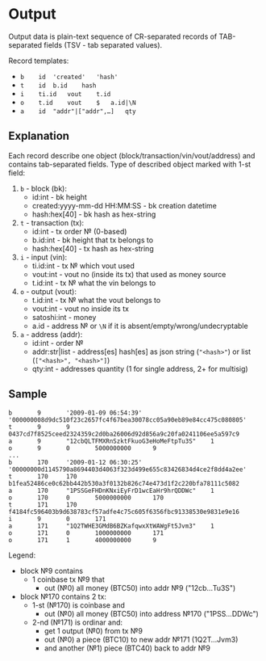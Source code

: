 # Output

Output data is plain-text sequence of CR-separated records of TAB-separated fields (TSV - tab separated values).  

Record templates:

- `b	id	'created'	'hash'`
- `t	id	b.id	hash`
- `i	ti.id	vout	t.id`
- `o	t.id	vout	$	a.id|\N`
- `a	id	"addr"|["addr",…]	qty`

## Explanation

Each record describe one object (block/transaction/vin/vout/address) and
contains tab-separated fields.
Type of described object marked with 1-st field:

1. `b` - block (bk):
   - id:int - bk height
   - created:yyyy-mm-dd HH\:MM\:SS - bk creation datetime
   - hash:hex[40] - bk hash as hex-string
1. `t` - transaction (tx):
   - id:int - tx order № (0-based)
   - b.id:int - bk height that tx belongs to
   - hash:hex[40] - tx hash as hex-string
1. `i` - input (vin):
   - ti.id:int - tx № which vout used
   - vout:int - vout no (inside its tx) that used as money source
   - t.id:int - tx № what the vin belongs to
1. `o` - output (vout):
   - t.id:int - tx № what the vout belongs to
   - vout:int - vout no inside its tx
   - satoshi:int - money
   - a.id - address № or `\N` if it is absent/empty/wrong/undecryptable
1. `a` - address (addr):
   - id:int - order №
   - addr:str|list - address[es] hash[es] as json string (`"<hash>"`) or list (`["<hash>", "<hash>"]`)
   - qty:int - addresses quantity (1 for single address, 2+ for multisig)

## Sample

```
b       9       '2009-01-09 06:54:39'   '000000008d9dc510f23c2657fc4f67bea30078cc05a90eb89e84cc475c080805'
t       9       9       0437cd7f8525ceed2324359c2d0ba26006d92d856a9c20fa0241106ee5a597c9
a       9       "12cbQLTFMXRnSzktFkuoG3eHoMeFtpTu3S"    1
o       9       0       5000000000      9
...
b       170     '2009-01-12 06:30:25'   '00000000d1145790a8694403d4063f323d499e655c83426834d4ce2f8dd4a2ee'
t       170     170     b1fea52486ce0c62bb442b530a3f0132b826c74e473d1f2c220bfa78111c5082
a       170     "1PSSGeFHDnKNxiEyFrD1wcEaHr9hrQDDWc"    1
o       170     0       5000000000      170
t       171     170     f4184fc596403b9d638783cf57adfe4c75c605f6356fbc91338530e9831e9e16
i       9       0       171
a       171     "1Q2TWHE3GMdB6BZKafqwxXtWAWgFt5Jvm3"    1
o       171     0       1000000000      171
o       171     1       4000000000      9
```

Legend:

- block №9 contains
  - 1 coinbase tx №9 that
    - out (№0) all money (BTC50) into addr №9 ("12cb&hellip;Tu3S")
- block №170 contains 2 tx:
  - 1-st (№170) is coinbase and
    - out (№0) all money (BTC50) into address №170 ("1PSS&hellip;DDWc")
  - 2-nd (№171) is ordinar and:
    - get 1 output (№0) from tx №9
    - out (№0) a piece (BTC10) to new addr №171 (1Q2T&hellip;Jvm3)
    - and another (№1) piece (BTC40) back to addr №9
